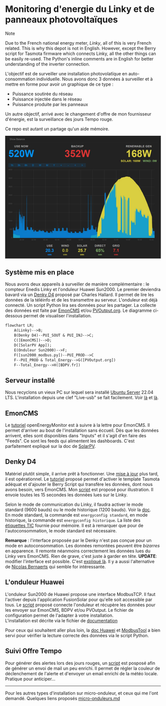 # Monitoring d'energie du Linky et de panneaux photovoltaïques

> [!NOTE]
> Due to the French national energy meter, _Linky_, all of this is very French related. This is why this depot is not in English. However, except the Berry script for Tasmota firmware which connects Linky, all the other things can be easily re-used.
> The Python's inline comments are in English for better understanding of the inverter connection.
  
  
  
L'objectif est de surveiller une installation photovolatïque en auto-consommation individuelle. Nous avons donc 3 données à surveiller et à mettre en forme pour avoir un graphique de ce type :
- Puissance soutirée du réseau
- Puissance injectée dans le réseau
- Puissance produite par les panneaux

Un autre objectif, arrivé avec le changement d'offre de mon fournisseur d'énergie, est la surveillance des jours Tempo rouge.

Ce repo est autant un partage qu'un aide mémoire.

![Profil Consommation](./res/Auto-conso-solaire.jpg)

## Système mis en place
Nous avons deux appareils à surveiller de manière complémentaire : le compteur Enedis Linky et l'onduleur Huawei Sun2000. Le premier deviendra bavard via un [Denky D4](https://github.com/hallard/Denky-D4) proposé par Charles Hallard. Il permet de lire les données de la téléinfo et de les transmettre au serveur. L'onduleur est déjà connecté. Un script Python lira ses données pour les partager.
La collecte des données est faite par [EmonCMS](https://github.com/emoncms/emoncms) et/ou [PVOutput.org](https://pvoutput.org). Le diagramme ci-dessous permet de visualiser l'installation.

```mermaid
flowchart LR;
    A(Linky)-->B;
    B(Denky D4)--PUI_SOUT & PUI_INJ-->C;
    C([EmonCMS])-->D;
    D([SolarPV App]);
    E(Onduleur Sun2000)-->F;
    F([sun2000_modbus.py])--PUI_PROD-->C
    F--PUI_PROD & Total_Energy-->G([PVOutput.org])
    F--Total_Energy-->H([BDPV.fr])
```
## Serveur installé
Nous recyclons un vieux PC sur lequel sera installé [Ubuntu Server](https://ubuntu.com/download/server) 22.04 LTS. L'installation depuis une clef "Live-usb" se fait facilement. Voir [là](https://doc.ubuntu-fr.org/live_usb) et [là](https://doc.ubuntu-fr.org/tutoriel/installation_sur_disque_usb).  

## EmonCMS
Le [tutoriel](https://github.com/openenergymonitor/EmonScripts/blob/master/docs/install.md) openEnergyMonitor est à suivre à la lettre pour EmonCMS. Il permet d'arriver au bout de l'installation sans éccueil.
Dès que les données arrivent, elles sont disponibles dans "Inputs" et il s'agit d'en faire des "Feeds". Ce sont les feeds qui alimentent les dashboards. C'est parfaitement expliqué sur la doc de [SolarPV](https://docs.openenergymonitor.org/applications/solar-pv.html#configure-feeds).

## Denky D4
Matériel plutôt simple, il arrive prêt à fonctionner. Une [mise à jour](https://github.com/hallard/Denky-D4#firmware) plus tard, il est opérationnel. Le [tutoriel](https://github.com/hallard/Denky-D4#tasmota-template) proposé permet d'activer le template Tasmota adéquat et d'ajouter le Berry Script qui transfère les données, dont nous avons besoin, vers EmonCMS. Mon [script](./src/denky) est proposé pour illustration. Il envoie toutes les 15 secondes les données lues sur le Linky.

Selon le mode de communication du Linky, il faudra activer le mode standard (9600 bauds) ou le mode historique (1200 bauds). Voir la [doc](https://tasmota.github.io/docs/Teleinfo/#configuring-teleinfo).   
En mode standard, la commande est `energyconfig standard`, en mode historique, la commande est `energyconfig historique`. La liste des [étiquettes TIC](./doc/tic_standard_histo.md) fournie pour mémoire. Il est à remarquer que pour de l'autoconsommation, le mode standard est nécessaire.

__Remarque__ : l'interface proposée par le Denky n'est pas conçue pour un mode en autoconsommation. Les données remontées peuvent être _bizarres_ en apparence. Il remonte néanmoins correctement les données lues du Linky vers EmonCMS. Rien de grave, c'est juste à garder en tête. **UPDATE**: modifier l'interface est possible. C'est [expliqué là](https://github.com/hallard/Denky-D4#custom-web-interface). Il y a aussi l'alternative de [Nicolas Bernaerts](https://github.com/NicolasBernaerts/tasmota/tree/master/teleinfo) qui semble for intéressante.

## L'onduleur Huawei
L'onduleur Sun2000 de Huawei propose une interface ModbusTCP. Il faut l'activer depuis l'application FusionSolar pour qu'elle soit accessible par tous. 
Le [script](./src/sun2000_modbus) proposé connecte l'onduleur et récupère les données pour les envoyer sur EmonCMS, BDPV et/ou PVOutput. Le fichier de configuration permet de l'adapter à votre installation.  
L'installation est décrite via le fichier de [documentation](./src/sun2000_modbus/readme.md)

Pour ceux qui souhaitent aller plus loin, la [doc Huawei](./doc/Huawei-Modbus) et [ModbusTool](https://github.com/ClassicDIY/ModbusTool) a bien servi pour vérifier la lecture correcte des données via le script Python.

## Suivi Offre Tempo
Pour générer des alertes lors des jours rouges, un [script](https://github.com/sosandroid/Monitoring_Energie/tree/main/src/tempo) est posposé afin de générer un envoi de mail un peu enrichi. Il permet de régler la couleur de déclenchement de l'alerte et d'envoyer un email enrichi de la météo locale. Pratique pour anticiper...

---
Pour les autres types d'installation sur micro-onduleur, et ceux qui me l'ont demandé. Quelques liens proposés [micro-onduleurs.md](./doc/micro-onduleurs.md)
